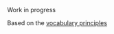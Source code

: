 Work in progress

Based on the [vocabulary principles](https://docs.google.com/document/d/1dWSHHYwOF2su3AsxiBpSFq92ebfSeV81/edit)
